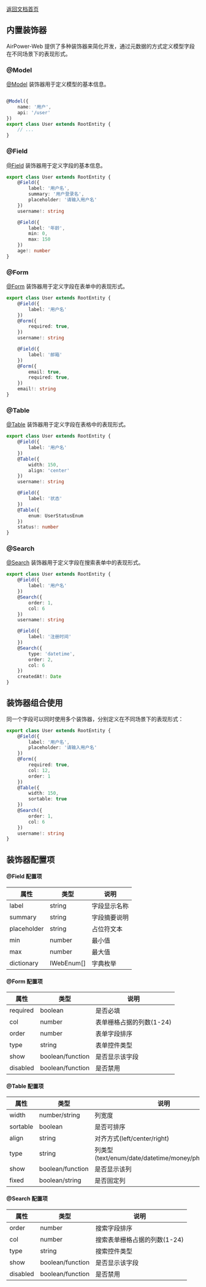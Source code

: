 [返回文档首页](./README.md)

## 内置装饰器

AirPower-Web 提供了多种装饰器来简化开发，通过元数据的方式定义模型字段在不同场景下的表现形式。

### @Model

[@Model](../src/decorator/@Model/Model.ts) 装饰器用于定义模型的基本信息。

```typescript

@Model({
    name: '用户',
    api: '/user'
})
export class User extends RootEntity {
    // ...
}
```

### @Field

[@Field](../src/decorator/@Field/Field.ts) 装饰器用于定义字段的基本信息。

```typescript
export class User extends RootEntity {
    @Field({
        label: '用户名',
        summary: '用户登录名',
        placeholder: '请输入用户名'
    })
    username!: string

    @Field({
        label: '年龄',
        min: 0,
        max: 150
    })
    age!: number
}
```

### @Form

[@Form](../src/decorator/@Form/Form.ts) 装饰器用于定义字段在表单中的表现形式。

```typescript
export class User extends RootEntity {
    @Field({
        label: '用户名'
    })
    @Form({
        required: true,
    })
    username!: string

    @Field({
        label: '邮箱'
    })
    @Form({
        email: true,
        required: true,
    })
    email!: string
}
```

### @Table

[@Table](../src/decorator/@Table/Table.ts) 装饰器用于定义字段在表格中的表现形式。

```typescript
export class User extends RootEntity {
    @Field({
        label: '用户名'
    })
    @Table({
        width: 150,
        align: 'center'
    })
    username!: string

    @Field({
        label: '状态'
    })
    @Table({
        enum: UserStatusEnum
    })
    status!: number
}
```

### @Search

[@Search](../src/decorator/@Search/Search.ts) 装饰器用于定义字段在搜索表单中的表现形式。

```typescript
export class User extends RootEntity {
    @Field({
        label: '用户名'
    })
    @Search({
        order: 1,
        col: 6
    })
    username!: string

    @Field({
        label: '注册时间'
    })
    @Search({
        type: 'datetime',
        order: 2,
        col: 6
    })
    createdAt!: Date
}
```

## 装饰器组合使用

同一个字段可以同时使用多个装饰器，分别定义在不同场景下的表现形式：

```typescript
export class User extends RootEntity {
    @Field({
        label: '用户名',
        placeholder: '请输入用户名'
    })
    @Form({
        required: true,
        col: 12,
        order: 1
    })
    @Table({
        width: 150,
        sortable: true
    })
    @Search({
        order: 1,
        col: 6
    })
    username!: string
}
```

## 装饰器配置项

#### @Field 配置项

| 属性          | 类型         | 说明     |
|-------------|------------|--------|
| label       | string     | 字段显示名称 |
| summary     | string     | 字段摘要说明 |
| placeholder | string     | 占位符文本  |
| min         | number     | 最小值    |
| max         | number     | 最大值    |
| dictionary  | IWebEnum[] | 字典枚举   |

#### @Form 配置项

| 属性       | 类型               | 说明              |
|----------|------------------|-----------------|
| required | boolean          | 是否必填            |
| col      | number           | 表单栅格占据的列数(1-24) |
| order    | number           | 表单字段排序          |
| type     | string           | 表单控件类型          |
| show     | boolean/function | 是否显示该字段         |
| disabled | boolean/function | 是否禁用            |

#### @Table 配置项

| 属性       | 类型               | 说明                                             |
|----------|------------------|------------------------------------------------|
| width    | number/string    | 列宽度                                            |
| sortable | boolean          | 是否可排序                                          |
| align    | string           | 对齐方式(left/center/right)                        |
| type     | string           | 列类型(text/enum/date/datetime/money/phone/image) |
| show     | boolean/function | 是否显示该列                                         |
| fixed    | boolean/string   | 是否固定列                                          |

#### @Search 配置项

| 属性       | 类型               | 说明                |
|----------|------------------|-------------------|
| order    | number           | 搜索字段排序            |
| col      | number           | 搜索表单栅格占据的列数(1-24) |
| type     | string           | 搜索控件类型            |
| show     | boolean/function | 是否显示该字段           |
| disabled | boolean/function | 是否禁用              |
